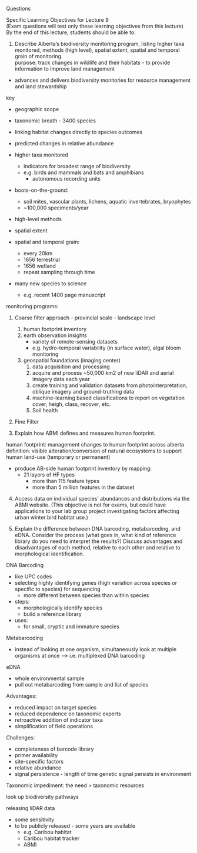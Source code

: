 Questions

Specific Learning Objectives for Lecture 9  
(Exam questions will test only these learning objectives from this lecture)  
By the end of this lecture, students should be able to:  
1) Describe Alberta’s biodiversity monitoring program, listing higher taxa  monitored, methods (high level), spatial extent, spatial and temporal grain of  monitoring.  
purpose: track changes in wildlife and their habitats - to provide information to improve land management
- advances and delivers biodiversity monitories for resource management and land stewardship

key 
- geographic scope
- taxonomic breath - 3400 species

- linking habitat changes directly to species outcomes
- predicted changes in relative abundance

- higher taxa monitored
	- indicators for broadest range of biodiversity
	- e.g. birds and mammals and bats and amphibians
		- autonomous recording units
- boots-on-the-ground:
	- soil mites, vascular plants, lichens, aquatic invertebrates, bryophytes
	- ~100,000 speciments/year

- high-level methods
- spatial extent
- spatial and temporal grain:
	- every 20km
	- 1656 terrestrial
	- 1656 wetland
	- repeat sampling through time

- many new species to science
	- e.g. recent 1400 page manuscript

monitoring programs:

1. Coarse filter approach - provincial scale - landscape level
	1. human footprint inventory
	2. earth observation insights
		- variety of remote-sensing datasets
		- e.g. hydro-temporal variability (in surface water), algal bloom monitoring
	3. geospatial foundations (imaging center)
		1. data acquisition and processing
		2. acquire and process ~50,000 km2 of new liDAR and aerial imagery data each year
		3. create training and validation datasets from photointerpretation, oblique imagery and ground-truthing data
		4. machine-learning based classifications to report on vegetation cover, heigh, class, recover, etc.
		5. Soil health
	
2. Fine Filter

3) Explain how ABMI defines and measures human footprint.  

human footprint: management changes to human footprint across alberta
definition: visible alteration/conversion of natural ecosystems to support human land-use (temporary or permanent)

- produce AB-side human footprint inventory by mapping:
	- 21 layers of HF types
		- more than 115 feature types
		- more than 5 million features in the dataset

4) Access data on individual species’ abundances and distributions via the ABMI  website. (This objective is not for exams, but could have applications to your lab  group project investigating factors affecting urban winter bird habitat use.)  

5) Explain the difference between DNA barcoding, metabarcoding, and eDNA.  Consider the process (what goes in, what kind of reference library do you need to  interpret the results?) Discuss advantages and disadvantages of each method, relative to each other and relative to morphological identification.

DNA Barcoding
- like UPC codes
- selecting highly identifying genes (high variation across species or specific to species) for sequencing 
	- more different between species than within species
- steps:
	- morphologically identify species
	- build a reference library
- uses:
	- for small, cryptic and immature species
 
Metabarcoding
- instead of looking at one organism, simultaneously look at multiple organisms at once --> i.e. multiplexed DNA barcoding

eDNA
- whole environmental sample
- pull out metabarcoding from sample and list of species

Advantages:
- reduced impact on target species
- reduced dependence on taxonomic experts
- retroactive addition of indicator taxa
- simplification of field operations

Challenges:
- completeness of barcode library
- primer availability
- site-specific factors
- relative abundance
- signal persistence - length of time genetic signal persists in environment


Taxonomic impediment:
the need > taxonomic resources

look up biodiversity pathways

releasing liDAR data 
- some sensitivity
- to be publicly released - some years are available
	- e.g. Caribou habitat
	- Caribou habitat tracker
	- ABMI 